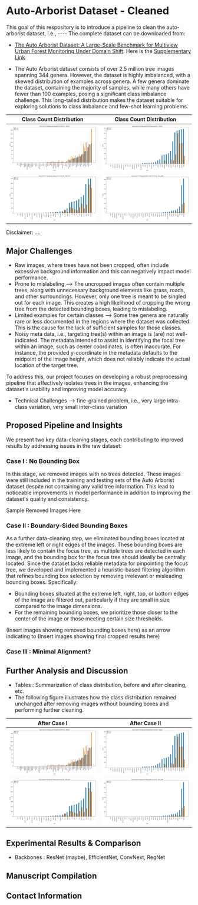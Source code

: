 # Auto-Arborist Dataset - Cleaned
This goal of this respository is to introduce a pipeline to clean the auto-arborist dataset, i.e., ----
The complete dataset can be downloaded from:
- [The Auto Arborist Dataset: A Large-Scale Benchmark for Multiview Urban
Forest Monitoring Under Domain Shift](https://openaccess.thecvf.com/content/CVPR2022/papers/Beery_The_Auto_Arborist_Dataset_A_Large-Scale_Benchmark_for_Multiview_Urban_CVPR_2022_paper.pdf). Here is the [Supplementary Link](https://openaccess.thecvf.com/content/CVPR2022/supplemental/Beery_The_Auto_Arborist_CVPR_2022_supplemental.pdf)

- The Auto Arborist dataset consists of over 2.5 million tree images spanning 344 genera. However, the dataset is highly imbalanced, with a skewed distribution of examples across genera. A few genera dominate the dataset, containing the majority of samples, while many others have fewer than 100 examples, posing a significant class imbalance challenge. This long-tailed distribution makes the dataset suitable for exploring solutions to class imbalance and few-shot learning problems.

Class Count Distribution   |  Class Count Distribution
:-------------------------:|:-------------------------:
![image](https://github.com/kalebmes/auto-arborist-cleaned/blob/main/class_distribution_plots/boulder-001_class_distribution.png) |  ![image](https://github.com/kalebmes/auto-arborist-cleaned/blob/main/class_distribution_plots/calgary-001_class_distribution.png)
![image](https://github.com/kalebmes/auto-arborist-cleaned/blob/main/class_distribution_plots/edmonton-001_class_distribution.png) |  ![image](https://github.com/kalebmes/auto-arborist-cleaned/blob/main/class_distribution_plots/sioux_falls-001_class_distribution.png)

Disclaimer: ....

## Major Challenges 
- Raw images, where trees have not been cropped, often include excessive background information and this can negatively impact model performance. 
- Prone to mislabeling --> The uncropped images often contain multiple trees, along with unnecessary background elements like grass, roads, and other surroundings. However, only one tree is meant to be singled out for each image. This creates a high likelihood of cropping the wrong tree from the detected bounding boxes, leading to mislabeling.
- Limited examples for certain classes --> Some tree genera are naturally rare or less documented in the regions where the dataset was collected. This is the cause for the lack of sufficient samples for those classes.
- Noisy meta data, i.e., targeting tree(s) within an image is (are) not well-indicated. The metadata intended to assist in identifying the focal tree within an image, such as center coordinates, is often inaccurate. For instance, the provided y-coordinate in the metadata defaults to the midpoint of the image height, which does not reliably indicate the actual location of the target tree.

To address this, our project focuses on developing a robust preprocessing pipeline that effectively isolates trees in the images, enhancing the dataset's usability and improving model accuracy.

- Technical Challenges --> fine-grained problem, i.e., very large intra-class variation, very small inter-class variation 
  
## Proposed Pipeline and Insights

We present two key data-cleaning stages, each contributing to improved results by addressing issues in the raw dataset:

### Case I   : No Bounding Box
In this stage, we removed images with no trees detected. These images were still included in the training and testing sets of the Auto Arborist dataset despite not containing any valid tree information. This lead to noticeable improvements in model performance in addition to improving the dataset's quality and consistency.

Sample Removed Images Here

### Case II  : Boundary-Sided Bounding Boxes
As a further data-cleaning step, we eliminated bounding boxes located at the extreme left or right edges of the images. These bounding boxes are less likely to contain the focus tree, as multiple trees are detected in each image, and the bounding box for the focus tree should ideally be centrally located. Since the dataset lacks reliable metadata for pinpointing the focus tree, we developed and implemented a heuristic-based filtering algorithm that refines bounding box selection by removing irrelevant or misleading bounding boxes. Specifically:

* Bounding boxes situated at the extreme left, right, top, or bottom edges of the image are filtered out, particularly if they are small in size compared to the image dimensions.
* For the remaining bounding boxes, we prioritize those closer to the center of the image or those meeting certain size thresholds.

(Insert images showing removed bounding boxes here) as an arrow indicating to (Insert images showing final cropped results here)

### Case III : Minimal Alignment? 

## Further Analysis and Discussion
- Tables : Summarization of class distribution, before and after cleaning, etc.
- The following figure illustrates how the class distribution remained unchanged after removing images without bounding boxes and performing further cleaning.

After Case I   |  After Case II
:-------------------------:|:-------------------------:
![image](https://github.com/kalebmes/auto-arborist-cleaned/blob/main/class_distribution_plots/boulder-001_class_distribution.png) |  ![image](https://github.com/kalebmes/auto-arborist-cleaned/blob/main/class_distribution_plots/calgary-001_class_distribution.png)
![image](https://github.com/kalebmes/auto-arborist-cleaned/blob/main/class_distribution_plots/edmonton-001_class_distribution.png) |  ![image](https://github.com/kalebmes/auto-arborist-cleaned/blob/main/class_distribution_plots/sioux_falls-001_class_distribution.png)

## Experimental Results & Comparison
- Backbones : ResNet (maybe), EfficientNet, ConvNext, RegNet

## Manuscript Compilation

## Contact Information 


